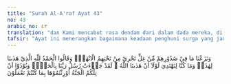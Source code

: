 ```yaml
---
title: "Surah Al-A'raf Ayat 43"
no: 43
arabic_no: ٤٣
translation: "dan Kami mencabut rasa dendam dari dalam dada mereka, di bawahnya mengalir sungai-sungai. Mereka berkata, “Segala puji bagi Allah yang telah menunjukkan kami ke (surga) ini. Kami tidak akan mendapat petunjuk sekiranya Allah tidak menunjukkan kami. Sesungguhnya rasul-rasul Tuhan kami telah datang membawa kebenaran.” Diserukan kepada mereka, “Itulah surga yang telah diwariskan kepadamu, karena apa yang telah kamu kerjakan.”"
tafsir: "Ayat ini menerangkan bagaimana keadaan penghuni surga yang jauh berbeda dari keadaan penghuni neraka, seperti siang dan malam. Penghuni surga tidak mempunyai rasa dendam dan benci. Allah membuang rasa dendam dan dengki itu dari dalam dada mereka. Allah menumbuhkan rasa kasih sayang, santun, menghormati, dan bergembira. Kebalikan dari penghuni neraka, mereka bermusuhan satu dengan yang lain, tuntut-menuntut, tuduh-menuduh dan hina-menghinakan. Penghuni surga bersenang-senang dan bergembira dalam surga yang mengalir di bawahnya sungai-sungai, tetapi penghuni neraka dalam keadaan susah dan bermuram durja, mereka diliputi oleh api yang bernyala-nyala. Penghuni surga senantiasa bersyukur dan berterimakasih, menunjukkan kebahagiaan dan kegembiraan mereka.\n\nMereka memuji Allah yang telah memberinya petunjuk selama hidup di dunia sehingga mereka menjadi orang yang beriman dan beramal saleh yang menyebabkan mereka menjadi penghuni surga. Kalau bukan karena petunjuk Allah, tentu mereka tidak mempercayai Rasul Allah, atau mereka akan menjadi orang yang zalim dan durhaka. Karena Rasul diutus untuk membawa ajaran-ajaran yang benar, menuntun umatnya mempercayai Allah Yang Maha Esa dan Maha Berkuasa dan mendorong mereka untuk mengerjakan amal saleh. Kemudian penghuni surga mendengar seruan dari malaikat, suatu seruan yang sangat menyenangkan dan menggembirakan, seruan yang merupakan penghormatan dan kemuliaan, yaitu inilah tempatmu yang bernama surga yang sudah diwariskan Allah untukmu sebagai balasan dari amal salehmu yang kamu kerjakan selama hidup di dunia.\n\nMasuk surga adalah balasan dari amal saleh yang dilandasi iman kepada Allah. Juga karena adanya rahmat dari Allah. Kalau rahmat dari Allah tidak ada, seseorang belum tentu akan masuk surga, yaitu suatu tempat kesenangan yang disediakan Allah bagi hamba-Nya yang beriman dan beramal saleh, tetapi bila tidak ada rahmat Allah, tentu seseorang tidak akan masuk surga. Sebab tidaklah sebanding amal saleh dengan nikmat surga itu.\n\nDari kata-kata \"Kami wariskan\" terkandung di dalamnya rahmat Allah. Tidak mungkin seseorang masuk surga, walaupun besar amal salehnya tanpa adanya rahmat Allah baginya. Sabda Rasulullah: \n\nAmal perbuatan (seseorang) tidak akan memasukkannya ke dalam surga. Mereka (para sahabat) bertanya, \"Apakah engkau juga begitu ya Rasulullah?\" Rasul menjawab, \"Juga saya begitu, kecuali kalau Allah memberikan kepada saya rahmat dan karunia-Nya.\" (Riwayat al-Bukhari dan Muslim dari Abu Hurairah)"
---
```

وَنَزَعْنَا مَا فِيْ صُدُوْرِهِمْ مِّنْ غِلٍّ تَجْرِيْ مِنْ تَحْتِهِمُ الْانْهٰرُۚ وَقَالُوا الْحَمْدُ لِلّٰهِ الَّذِيْ هَدٰىنَا لِهٰذَاۗ وَمَا كُنَّا لِنَهْتَدِيَ لَوْلَآ اَنْ هَدٰىنَا اللّٰهُ ۚ لَقَدْ جَاۤءَتْ رُسُلُ رَبِّنَا بِالْحَقِّۗ وَنُوْدُوْٓا اَنْ تِلْكُمُ الْجَنَّةُ اُوْرِثْتُمُوْهَا بِمَا كُنْتُمْ تَعْمَلُوْنَ